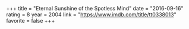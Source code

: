 +++
title = "Eternal Sunshine of the Spotless Mind"
date = "2016-09-16"
rating = 8
year = 2004
link = "https://www.imdb.com/title/tt0338013"
favorite = false
+++
